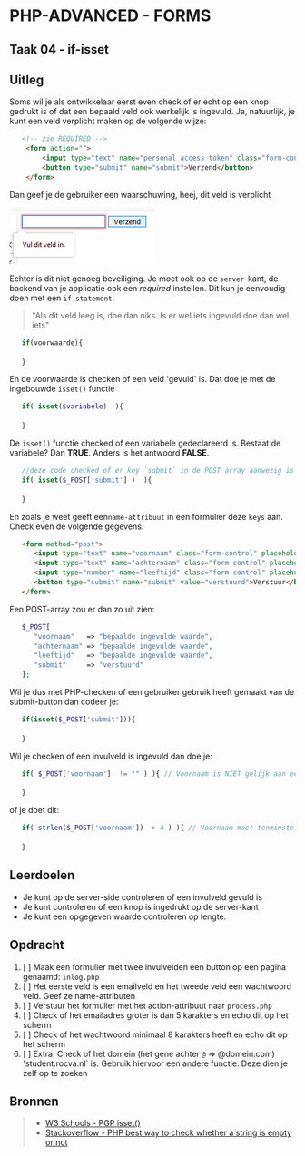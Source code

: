 # PHP-ADVANCED - FORMS

## Taak 04 - if-isset

## Uitleg

Soms wil je als ontwikkelaar eerst even check of er echt op een knop gedrukt is of dat een bepaald veld ook werkelijk is ingevuld. Ja, natuurlijk, je kunt een veld verplicht maken op de volgende wijze:

```html
   <!-- zie REQUIRED -->
    <form action="">
        <input type="text" name="personal_access_token" class="form-control" required> 
        <button type="submit" name="submit">Verzend</button>
    </form>
```

Dan geef je de gebruiker een waarschuwing, heej, dit veld is verplicht

![Required](images/required.png)

Echter is dit niet genoeg beveiliging. Je moet ook op de `server`-kant, de backend van je applicatie ook een _required_ instellen. Dit kun je eenvoudig doen met een `if-statement`.

> "Als dit veld leeg is, doe dan niks. Is er wel iets ingevuld doe dan wel iets"

```php
   if(voorwaarde){

   }
```

En de voorwaarde is checken of een veld 'gevuld' is. Dat doe je met de ingebouwde `isset()` functie

```php
   if( isset($variabele)  ){

   }
```

De `isset()` functie checked of een variabele gedeclareerd is. Bestaat de variabele? Dan __TRUE__. Anders is het antwoord __FALSE__.

```php
   //deze code checked of er key `submit` in de POST array aanwezig is
   if( isset($_POST['submit'] )  ){ 

   }
```

En zoals je weet geeft een`name-attribuut` in een formulier deze `keys` aan. Check even de volgende gegevens.

```html
   <form method="post">
      <input type="text" name="voornaam" class="form-control" placeholder="geef je voornaam aub">
      <input type="text" name="achternaam" class="form-control" placeholder="geef je achternaam aub">
      <input type="number" name="leeftijd" class="form-control" placeholder="geef je leeftijd aub">
      <button type="submit" name="submit" value="verstuurd">Verstuur</button>
   </form>
```

Een POST-array zou er dan zo uit zien:

```php
   $_POST[
      "voornaam"   => "bepaalde ingevulde waarde",
      "achternaam" => "bepaalde ingevulde waarde",
      "leeftijd"   => "bepaalde ingevulde waarde",
      "submit"     => "verstuurd"
   ];
```

Wil je dus met PHP-checken of een gebruiker gebruik heeft gemaakt van de submit-button dan codeer je:

```php
   if(isset($_POST['submit'])){

   }
```

Wil je checken of een invulveld is ingevuld dan doe je:

```php
   if( $_POST['voornaam']  != "" ) ){ // Voornaam is NIET gelijk aan een lege string (dus er is iets ingevuld)

   }
```

of je doet dit:

```php
   if( strlen($_POST['voornaam'])  > 4 ) ){ // Voornaam moet tenminste 4 karakters bevatten(dus de naam JAN is niet toegestaan)

   }
```

## Leerdoelen

- Je kunt op de server-side controleren of een invulveld gevuld is
- Je kunt controleren of een knop is ingedrukt op de server-kant
- Je kunt een opgegeven waarde controleren op lengte.

## Opdracht

1. [ ] Maak een formulier met twee invulvelden een button op een pagina genaamd: `inlog.php`
2. [ ] Het eerste veld is een emailveld en het tweede veld een wachtwoord veld. Geef ze name-attributen
3. [ ] Verstuur het formulier met het action-attribuut naar `process.php`
4. [ ] Check of het emailadres groter is dan 5 karakters en echo dit op het scherm
5. [ ] Check of het wachtwoord minimaal 8 karakters heeft en echo dit op het scherm
6. [ ] Extra: Check of het domein (het gene achter `@` => @domein.com) 'student.rocva.nl` is. Gebruik hiervoor een andere functie. Deze dien je zelf op te zoeken

## Bronnen

> - [W3 Schools - PGP isset()](https://www.w3schools.com/php/func_var_isset.asp)
> - [Stackoverflow - PHP best way to check whether a string is empty or not](https://stackoverflow.com/questions/4531288/php-best-way-to-check-whether-a-string-is-empty-or-not)
